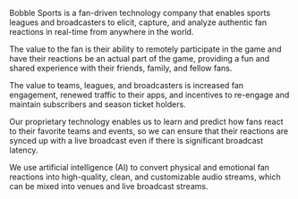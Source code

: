 Bobble Sports is a fan-driven technology company that enables sports leagues and
broadcasters to elicit, capture, and analyze authentic fan reactions in real-time from
anywhere in the world.

The value to the fan is their ability to remotely participate in the game and have their
reactions be an actual part of the game, providing a fun and shared experience with their
friends, family, and fellow fans.

The value to teams, leagues, and broadcasters is increased fan engagement, renewed
traffic to their apps, and incentives to re-engage and maintain subscribers and season
ticket holders.


Our proprietary technology enables us to learn and predict how fans react to their
favorite teams and events, so we can ensure that their reactions are synced up with a
live broadcast even if there is significant broadcast latency.

We use artificial intelligence (AI) to convert physical and emotional fan
reactions into high-quality, clean, and customizable audio streams, which
can be mixed into venues and live broadcast streams.